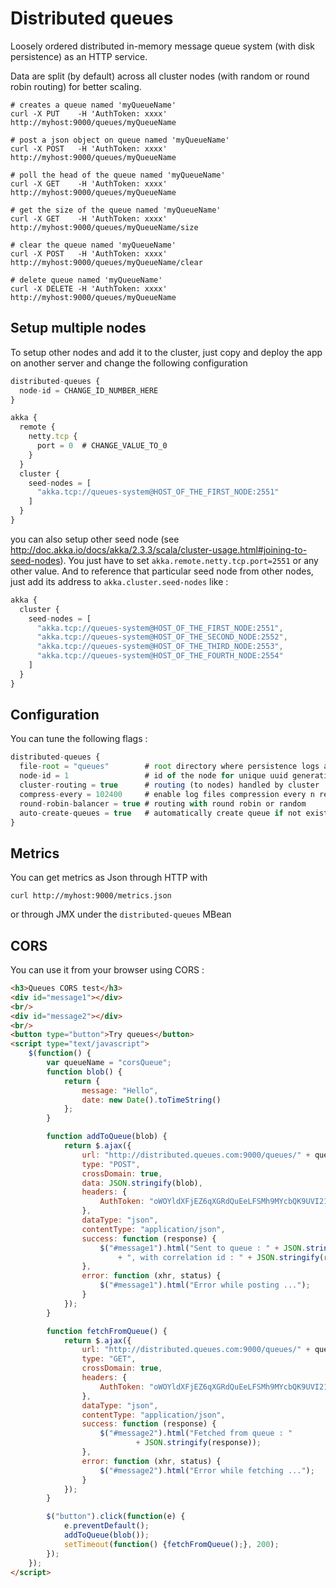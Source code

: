 Distributed queues
=================================

Loosely ordered distributed in-memory message queue system (with disk persistence) as an HTTP service.

Data are split (by default) across all cluster nodes (with random or round robin routing) for better scaling. 

```
# creates a queue named 'myQueueName'
curl -X PUT    -H 'AuthToken: xxxx' http://myhost:9000/queues/myQueueName 

# post a json object on queue named 'myQueueName'
curl -X POST   -H 'AuthToken: xxxx' http://myhost:9000/queues/myQueueName 

# poll the head of the queue named 'myQueueName'
curl -X GET    -H 'AuthToken: xxxx' http://myhost:9000/queues/myQueueName

# get the size of the queue named 'myQueueName'
curl -X GET    -H 'AuthToken: xxxx' http://myhost:9000/queues/myQueueName/size 

# clear the queue named 'myQueueName'
curl -X POST   -H 'AuthToken: xxxx' http://myhost:9000/queues/myQueueName/clear

# delete queue named 'myQueueName'
curl -X DELETE -H 'AuthToken: xxxx' http://myhost:9000/queues/myQueueName 

```

Setup multiple nodes
--------------------

To setup other nodes and add it to the cluster, just copy and deploy the app on another server and change the following configuration

```javascript
distributed-queues {
  node-id = CHANGE_ID_NUMBER_HERE 
}

akka {
  remote {
    netty.tcp {
      port = 0  # CHANGE_VALUE_TO_0
    }
  }
  cluster {
    seed-nodes = [
      "akka.tcp://queues-system@HOST_OF_THE_FIRST_NODE:2551"
    ]
  }
}
```

you can also setup other seed node (see http://doc.akka.io/docs/akka/2.3.3/scala/cluster-usage.html#joining-to-seed-nodes).
You just have to set `akka.remote.netty.tcp.port=2551` or any other value. And to reference that particular seed node 
from other nodes, just add its address to `akka.cluster.seed-nodes` like :

```javascript
akka {
  cluster {
    seed-nodes = [
      "akka.tcp://queues-system@HOST_OF_THE_FIRST_NODE:2551",
      "akka.tcp://queues-system@HOST_OF_THE_SECOND_NODE:2552",
      "akka.tcp://queues-system@HOST_OF_THE_THIRD_NODE:2553",
      "akka.tcp://queues-system@HOST_OF_THE_FOURTH_NODE:2554"
    ]
  }
}
```

Configuration
-------------

You can tune the following flags :

```javascript
distributed-queues {
  file-root = "queues"        # root directory where persistence logs are stored
  node-id = 1                 # id of the node for unique uuid generation in the cluster
  cluster-routing = true      # routing (to nodes) handled by cluster
  compress-every = 102400     # enable log files compression every n read operation
  round-robin-balancer = true # routing with round robin or random
  auto-create-queues = true   # automatically create queue if not exists
}
```

Metrics
----------

You can get metrics as Json through HTTP with 

```
curl http://myhost:9000/metrics.json
```

or through JMX under the `distributed-queues` MBean

CORS
------

You can use it from your browser using CORS :

```html
<h3>Queues CORS test</h3>
<div id="message1"></div>
<br/>
<div id="message2"></div>
<br/>
<button type="button">Try queues</button>
<script type="text/javascript">
    $(function() {
        var queueName = "corsQueue";
        function blob() {
            return {
                message: "Hello",
                date: new Date().toTimeString()
            };
        }

        function addToQueue(blob) {
            return $.ajax({
                url: "http://distributed.queues.com:9000/queues/" + queueName,
                type: "POST",
                crossDomain: true,
                data: JSON.stringify(blob),
                headers: {
                    AuthToken: "oWOYldXFjEZ6qXGRdQuEeLFSMh9MYcbQK9UVI21TRcLotnAVvMWjl6VEvAzIOixd"
                },
                dataType: "json",
                contentType: "application/json",
                success: function (response) {
                    $("#message1").html("Sent to queue : " + JSON.stringify(blob) 
                        + ", with correlation id : " + JSON.stringify(response));
                },
                error: function (xhr, status) {
                    $("#message1").html("Error while posting ...");
                }
            });
        }

        function fetchFromQueue() {
            return $.ajax({
                url: "http://distributed.queues.com:9000/queues/" + queueName,
                type: "GET",
                crossDomain: true,
                headers: {
                    AuthToken: "oWOYldXFjEZ6qXGRdQuEeLFSMh9MYcbQK9UVI21TRcLotnAVvMWjl6VEvAzIOixd"
                },
                dataType: "json",
                contentType: "application/json",
                success: function (response) {
                    $("#message2").html("Fetched from queue : " 
                            + JSON.stringify(response));
                },
                error: function (xhr, status) {
                    $("#message2").html("Error while fetching ...");
                }
            });
        }

        $("button").click(function(e) {
            e.preventDefault();
            addToQueue(blob());
            setTimeout(function() {fetchFromQueue();}, 200);
        });
    });
</script>
```




